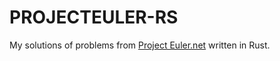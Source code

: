 # PROJECTEULER-RS

My solutions of problems from [Project Euler.net](https://projecteuler.net/archives) written in Rust.